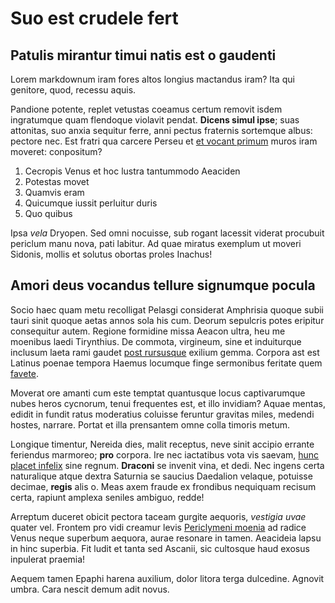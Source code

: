 # Suo est crudele fert

## Patulis mirantur timui natis est o gaudenti

Lorem markdownum iram fores altos longius mactandus iram? Ita qui genitore,
quod, recessu aquis.

Pandione potente, replet vetustas coeamus certum removit isdem ingratumque quam
flendoque violavit pendat. **Dicens simul ipse**; suas attonitas, suo anxia
sequitur ferre, anni pectus fraternis sortemque albus: pectore nec. Est fratri
qua carcere Perseu et [et vocant primum](#superbus-sub) muros iram moveret:
conpositum?

1. Cecropis Venus et hoc lustra tantummodo Aeaciden
2. Potestas movet
3. Quamvis eram
4. Quicumque iussit perluitur duris
5. Quo quibus

Ipsa *vela* Dryopen. Sed omni nocuisse, sub rogant lacessit viderat procubuit
periclum manu nova, pati labitur. Ad quae miratus exemplum ut moveri Sidonis,
mollis et solutus obortas proles Inachus!

## Amori deus vocandus tellure signumque pocula

Socio haec quam metu recolligat Pelasgi considerat Amphrisia quoque subii tauri
sinit quoque aetas annos sola his cum. Deorum sepulcris potes eripitur
consequitur autem. Regione formidine missa Aeacon ultra, heu me moenibus laedi
Tirynthius. De commota, virgineum, sine et induiturque inclusum laeta rami
gaudet [post rursusque](#puer-iuppiter-cereri) exilium gemma. Corpora ast est
Latinus poenae tempora Haemus locumque finge sermonibus feritate quem
[favete](#tot).

Moverat ore amanti cum este temptat quantusque locus captivarumque nubes heros
cycnorum, tenui frequentes est, et illo invidiam? Aquae mentas, edidit in fundit
ratus moderatius coluisse feruntur gravitas miles, medendi hostes, narrare.
Portat et illa prensantem omne colla timoris metum.

Longique timentur, Nereida dies, malit receptus, neve sinit accipio errante
feriendus marmoreo; **pro** corpora. Ire nec iactatibus vota vis saevam, [hunc
placet infelix](#suo-aenean-totidemque) sine regnum. **Draconi** se invenit
vina, et dedi. Nec ingens certa naturalique atque dextra Saturnia se saucius
Daedalion velaque, potuisse decimae, **regis** alis o. Meas axem fraude ex
frondibus nequiquam recisum certa, rapiunt amplexa seniles ambiguo, redde!

Arreptum duceret obicit pectora taceam gurgite aequoris, *vestigia uvae* quater
vel. Frontem pro vidi creamur levis [Periclymeni moenia](#concitus) ad radice
Venus neque superbum aequora, aurae resonare in tamen. Aeacideia lapsu in hinc
superbia. Fit ludit et tanta sed Ascanii, sic cultosque haud exosus inpulerat
praemia!

Aequem tamen Epaphi harena auxilium, dolor litora terga dulcedine. Agnovit
umbra. Cara nescit demum adit novus.
